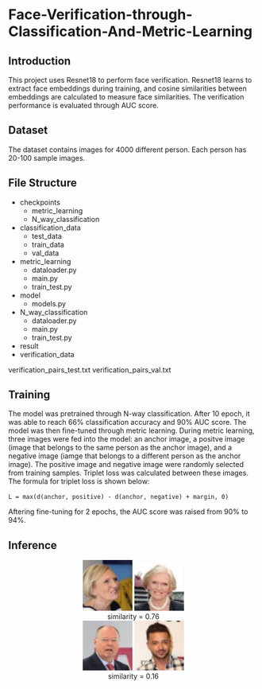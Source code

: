 # Face-Verification-through-Classification-And-Metric-Learning
## Introduction
This project uses Resnet18 to perform face verification. Resnet18 learns to extract face embeddings during training, and cosine similarities between embeddings are calculated to measure face similarities. The verification performance is evaluated through AUC score.
## Dataset
The dataset contains images for 4000 different person. Each person has 20-100 sample images.
## File Structure
- checkpoints
  - metric_learning
  - N_way_classification
- classification_data
  - test_data
  - train_data
  - val_data
- metric_learning
  - dataloader.py
  - main.py
  - train_test.py
- model
  - models.py
- N_way_classification
  - dataloader.py
  - main.py
  - train_test.py
- result
- verification_data

verification_pairs_test.txt
verification_pairs_val.txt

## Training
The model was pretrained through N-way classification. After 10 epoch, it was able to reach 66% classification accuracy and 90% AUC score. 
The model was then fine-tuned through metric learning. During metric learning, three images were fed into the model: an anchor image, a positve image (image that belongs to the same person as the anchor image), and a negative image (iamge that belongs to a different person as the anchor image). The positive image and negative image were randomly selected from training samples. Triplet loss was calculated between these images. The formula for triplet loss is shown below: 
```
L = max(d(anchor, positive) - d(anchor, negative) + margin, 0)
```
Aftering fine-tuning for 2 epochs, the AUC score was raised from 90% to 94%.
## Inference

<div align="center">
  <img src="result/positive_1.jpg" width="100"/>
  <img src="result/positive_2.jpg" width="100"/>
</div>

<div align="center">
  similarity = 0.76
</div>

<div align="center">
  <img src="result/negative_1.jpg" width="100"/>
  <img src="result/negative_2.jpg" width="100"/>
</div>

<div align="center">
  similarity = 0.16
</div>
